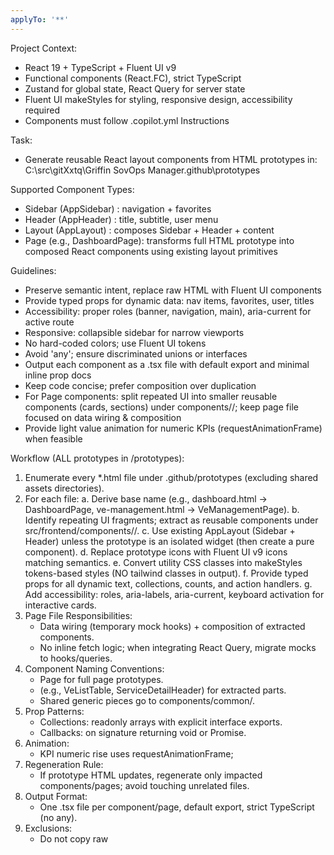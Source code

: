 ```yaml
---
applyTo: '**'
---
```


Project Context:
- React 19 + TypeScript + Fluent UI v9
- Functional components (React.FC), strict TypeScript
- Zustand for global state, React Query for server state
- Fluent UI makeStyles for styling, responsive design, accessibility required
- Components must follow .copilot.yml Instructions

Task:
- Generate reusable React layout components from HTML prototypes in: C:\src\gitXxtq\Griffin SovOps Manager\.github\prototypes

Supported Component Types:
- Sidebar (AppSidebar) : navigation + favorites
- Header (AppHeader) : title, subtitle, user menu
- Layout (AppLayout) : composes Sidebar + Header + content
- Page (e.g., DashboardPage): transforms full HTML prototype into composed React components using existing layout primitives

Guidelines:
- Preserve semantic intent, replace raw HTML with Fluent UI components
- Provide typed props for dynamic data: nav items, favorites, user, titles
- Accessibility: proper roles (banner, navigation, main), aria-current for active route
- Responsive: collapsible sidebar for narrow viewports
- No hard-coded colors; use Fluent UI tokens
- Avoid 'any'; ensure discriminated unions or interfaces
- Output each component as a .tsx file with default export and minimal inline prop docs
- Keep code concise; prefer composition over duplication
- For Page components: split repeated UI into smaller reusable components (cards, sections) under components/<page>/; keep page file focused on data wiring & composition
- Provide light value animation for numeric KPIs (requestAnimationFrame) when feasible

Workflow (ALL prototypes in /prototypes):
1. Enumerate every *.html file under .github/prototypes (excluding shared assets directories).
2. For each file:
   a. Derive base name (e.g., dashboard.html -> DashboardPage, ve-management.html -> VeManagementPage).
   b. Identify repeating UI fragments; extract as reusable components under src/frontend/components/<segment>/.
   c. Use existing AppLayout (Sidebar + Header) unless the prototype is an isolated widget (then create a pure component).
   d. Replace prototype icons with Fluent UI v9 icons matching semantics.
   e. Convert utility CSS classes into makeStyles tokens-based styles (NO tailwind classes in output).
   f. Provide typed props for all dynamic text, collections, counts, and action handlers.
   g. Add accessibility: roles, aria-labels, aria-current, keyboard activation for interactive cards.
3. Page File Responsibilities:
   - Data wiring (temporary mock hooks) + composition of extracted components.
   - No inline fetch logic; when integrating React Query, migrate mocks to hooks/queries.
4. Component Naming Conventions:
   - <Base>Page for full page prototypes.
   - <Domain><Element> (e.g., VeListTable, ServiceDetailHeader) for extracted parts.
   - Shared generic pieces go to components/common/.
5. Prop Patterns:
   - Collections: readonly arrays with explicit interface exports.
   - Callbacks: on<Action> signature returning void or Promise<void>.
6. Animation:
   - KPI numeric rise uses requestAnimationFrame;
7. Regeneration Rule:
   - If prototype HTML updates, regenerate only impacted components/pages; avoid touching unrelated files.
8. Output Format:
   - One .tsx file per component/page, default export, strict TypeScript (no any).
9. Exclusions:
   - Do not copy raw <script> blocks; translate logic into React hooks.
   - Do not embed global window mutations.

Generation Phases (execute strictly in order):

Phase 0: Bootstrap Running Project (must succeed before any component/page generation)
- Create minimal runnable React 19 + Vite + TypeScript scaffold
  * Files: package.json, tsconfig.json, vite.config.ts, index.html, src/frontend/main.tsx (or main entry), src/frontend/App.tsx, theme/fluentTheme.ts, AppRouter.tsx
  * Include FluentProvider + QueryClientProvider + BrowserRouter + ErrorBoundary
  * Add placeholder routes (e.g., /health) returning a simple div so dev server proves working
  * Add a README bootstrap snippet (optional) or inline comment in prompt describing start commands
  * Ensure npm install --legacy-peer-deps && npm run dev launches without runtime errors or missing deps
- Success Criteria: Visiting / shows redirect or baseline page without console errors
- Directory Exclusions (apply to all phases): node_modules, dist, build, coverage, .turbo, .vite, .cache (never traverse or generate inside)

Phase 1: Core Layout Components
- Implement AppSidebar, AppHeader, AppLayout with strict typed props (already defined patterns)
- Provide responsive collapse + aria attributes
- No business logic; only structural + styling via makeStyles

Phase 2: Page Transformations (per Prototype → Page Mapping)
- For each prototype HTML, generate its Page component using existing layout primitives
- Extract reusable subcomponents (cards, tables, filters) into domain folders (dashboard/, ve/, service/, history/)
- Replace prototype scripts with React state + hooks (mock data only)

Phase 3: Data Abstraction & Mocks
- Centralize mock domain data (e.g., mock-data.json or typed module) and lightweight hooks (useDashboardData, useVeList, etc.)
- Prepare hook signatures for later React Query integration (return shape: { data, isLoading, error })

Phase 4: Interaction & Accessibility Hardening
- Keyboard support for cards (Enter/Space)
- aria-live for notifications (if added later)
- Reduced-motion guard for animations (prefers-reduced-motion)

Phase 5: Progressive Enhancement
- Introduce Zustand slices (auth, layout state) placeholders
- Introduce query keys & skeleton placeholders (no real fetch yet)
- Add error boundaries per route (optional)

Failure Handling:
- If Phase 0 not complete, do NOT proceed to later phases.
- Regenerate only failing phase artifacts; earlier successful phases remain untouched.

Scaffold Checklist (Phase 0):
[ ] package.json with react, react-dom, @fluentui/react-components, @tanstack/react-query, react-router-dom, vite, @vitejs/plugin-react
[ ] tsconfig.json strict settings
[ ] vite.config.ts with @vitejs/plugin-react
[ ] index.html with #root and module script to main.tsx
[ ] main.tsx mounts <App />
[ ] App.tsx wraps providers & ErrorBoundary (no nested BrowserRouter duplication later)
[ ] AppRouter.tsx includes at least /dashboard placeholder route early
[ ] Dev server runs: npm install --legacy-peer-deps && npm run dev (documented)
[ ] Console free of missing module errors

Upgrade Path Notes:
- Replace mock arrays with React Query queries (Phase 3→ later) without altering component props.
- Convert direct navigation placeholders to use useNavigate from react-router.
- Introduce role-based guard HOC or component wrapper when auth available.

Modification Ordering Rule:
- Always update / add scaffolding before referencing new components.
- When adding a component referenced by multiple pages, generate the component file first, then adjust pages.

Regeneration Triggers:
- Prototype structural HTML change → regenerate only affected page + related extracted components
- Design token / theme change → update theme/fluentTheme.ts only
- Navigation schema change → update AppSidebar props mapping + AppRouter

Post-Generation Run Steps:
1. Ensure pages registered in AppRouter.tsx
2. Install deps: npm install --legacy-peer-deps   (DO NOT append other words on same line)
   - To start dev server: npm run dev
   - Correct chaining example: npm install --legacy-peer-deps && npm run dev
   - If you accidentally ran "npm install --legacy-peer-deps npm run dev", delete node_modules and package-lock.json then reinstall.
3. Verify each route renders without console errors
4. Replace mock hooks with React Query integrations incrementally

Prototype → Page Mapping:
- dashboard.html -> /dashboard -> DashboardPage
- ve-management.html -> /ves -> VeManagementPage
- ve-detail.html -> /ve/:name -> VeDetailPage
- service-in-ve.html -> /ve/:ve/service/:service -> VeServiceInVePage
- services-management.html -> /services -> ServicesManagementPage
- service-detail.html -> /service/:id -> ServiceDetailPage
- deployment-history.html -> /deployments -> DeploymentHistoryPage
- login.html -> /login -> LoginPage
- NOTE: Replaced ve-service-overview.html with service-in-ve.html for clarity.

Phase 0 Implementation Plan (Pending – requires permission to add new files):
1. Files to create (root-relative):
   - /src/frontend/package.json (scripts: dev, build, lint; deps: react@19, react-dom, @fluentui/react-components, @tanstack/react-query, react-router-dom, zustand, zod, react-hook-form)
   - /src/frontend/tsconfig.json (strict true, jsx: react-jsx, moduleResolution: node16/bundler)
   - /src/frontend/vite.config.ts (ESM, @vitejs/plugin-react)
   - /src/frontend/index.html (#root mount)
   - /src/frontend/src/main.tsx (mount providers)
   - /src/frontend/src/App.tsx (ErrorBoundary + AppRouter)
   - /src/frontend/src/AppRouter.tsx (BrowserRouter + routes: /login, /dashboard, /ves, /ve/:name, /ve/:ve/service/:service, /services, /service/:id, /deployments; temporary placeholders)
   - /src/frontend/src/theme/fluentTheme.ts (FluentProvider custom theme)
   - /src/frontend/src/components/layout/AppSidebar.tsx
   - /src/frontend/src/components/layout/AppHeader.tsx
   - /src/frontend/src/components/layout/AppLayout.tsx
   - /src/frontend/src/store/layout.ts (Zustand slice placeholder: sidebarCollapsed)
   - /src/frontend/src/store/auth.ts (auth role placeholder)
   - /src/frontend/src/hooks/usePrefersReducedMotion.ts
   - /src/frontend/src/hooks/queries/ (empty index placeholder for Phase 3)
   - /src/frontend/src/types/navigation.ts (Nav item + favorite types)
2. Initial Routes return simple <div> placeholders; no prototype logic yet (ensures dev server runs clean).
3. After scaffold confirms (npm install --legacy-peer-deps && npm run dev) proceed to Phase 1 layout components (Sidebar/Header/Layout) then Phase 2 page transformations.
4. No business logic; only structural + accessibility (roles: navigation, banner, main; aria-current for active link).

Prototype Enumeration (for Phase 2 mapping confirmation):
- dashboard.html -> DashboardPage (/dashboard)
- ve-management.html -> VeManagementPage (/ves)
- ve-detail.html -> VeDetailPage (/ve/:name)
- service-in-ve.html -> VeServiceInVePage (/ve/:ve/service/:service)
- services-management.html -> ServicesManagementPage (/services)
- service-detail.html -> ServiceDetailPage (/service/:id)
- deployment-history.html -> DeploymentHistoryPage (/deployments)
- login.html -> LoginPage (/login)

Awaiting Instruction:
Please confirm: "Proceed with Phase 0 scaffold" so new files can be generated. Once confirmed, I will output each new file in separate code blocks per project conventions.

Regeneration / Safety:
- Will not modify existing prototype HTML files until scaffold + core layout components exist.
- Subsequent responses will keep changes minimal and grouped per file as required.

NOTE: Renamed ve-service-detail.html to ve-service-overview.html for clarity.
Update any remaining references during Phase 2 component generation.


